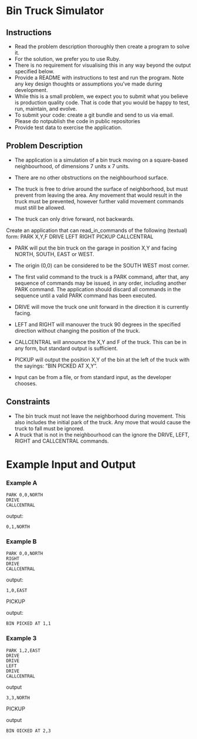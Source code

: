 # Bin Truck Simulator

## Instructions

- Read the problem description thoroughly then create a program to solve it.
- For the solution, we prefer you to use Ruby.
- There is no requirement for visualising this in any way beyond the output specified below.
- Provide a README with instructions to test and run the program. Note any key design thoughts or assumptions you’ve made during development.
- While this is a small problem, we expect you to submit what you believe is production quality code​. That is code that you would be happy to test, run, maintain, and evolve.
- To submit your code: create a git bundle and send to us via email. Please do not​publish the code in public repositories
- Provide test data to exercise the application.

## Problem Description

- The application is a simulation of a bin truck moving on a square-based neighbourhood, of dimensions 7 units x 7 units.
- There are no other obstructions on the neighbourhood surface.
  
- The truck is free to drive around the surface of neighborhood, but must prevent from leaving the area. Any movement that would result in the truck must be prevented, however further valid movement commands must still be allowed.
- The truck can only drive forward, not backwards.

Create an application that can read_in_commands of the following (textual) form:
PARK X,Y,F
DRIVE
LEFT
RIGHT
PICKUP
CALLCENTRAL
 
- PARK will put the bin truck on the garage in position X,Y and facing NORTH, SOUTH, EAST or WEST.
- The origin (0,0) can be considered to be the SOUTH WEST most corner.
- The first valid command to the truck is a PARK command, after that, any sequence of commands may be issued, in any order, including another PARK command. The application should discard all commands in the sequence until
a valid PARK command has been executed.

- DRIVE will move the truck one unit forward in the direction it is currently facing.
- LEFT and RIGHT will manouver the truck 90 degrees in the specified direction without changing the position of the truck.

- CALLCENTRAL will announce the X,Y and F of the truck. This can be in any form, but standard output is sufficient.

- PICKUP will output the position X,Y of the bin at the left of the truck with the sayings: “BIN PICKED AT X,Y”.
- Input can be from a file, or from standard input, as the developer chooses.

## Constraints

- The bin truck must not leave the neighborhood during movement. This also includes the initial park of the truck. Any move that would cause the truck to fall must be ignored.
- A truck that is not in the neighbourhood can the ignore the DRIVE, LEFT, RIGHT and CALLCENTRAL commands.

# Example Input and Output

### Example A
```
PARK 0,0,NORTH
DRIVE
CALLCENTRAL
```
output:
```
0,1,NORTH
```

### Example B
```
PARK 0,0,NORTH
RIGHT
DRIVE
CALLCENTRAL
```
output:

```
1,0,EAST
```
PICKUP

output:
```
BIN PICKED AT 1,1
```

### Example 3
```
PARK 1,2,EAST
DRIVE
DRIVE
LEFT
DRIVE
CALLCENTRAL
```
output
```
3,3,NORTH
```
PICKUP

output
```
BIN OICKED AT 2,3
```

